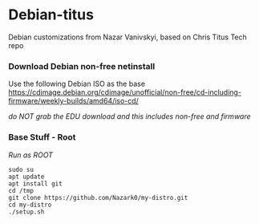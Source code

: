# Debian-titus
Debian customizations from Nazar Vanivskyi, based on Chris Titus Tech repo
 
### Download Debian non-free netinstall

Use the following Debian ISO as the base <https://cdimage.debian.org/cdimage/unofficial/non-free/cd-including-firmware/weekly-builds/amd64/iso-cd/>

*do NOT grab the EDU download and this includes non-free and firmware*
### Base Stuff - Root

_Run as ROOT_
```
sudo su
apt update
apt install git
cd /tmp
git clone https://github.com/Nazark0/my-distro.git
cd my-distro
./setup.sh
```